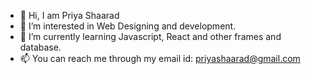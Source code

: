 - 👋 Hi, I am Priya Shaarad
- 👀 I’m interested in Web Designing and development.
- 🌱 I’m currently learning Javascript, React and other frames and database.
- 📫 You can reach me through my email id: priyashaarad@gmail.com

<!---
PriyaShaarad/PriyaShaarad is a ✨ special ✨ repository because its `README.md` (this file) appears on your GitHub profile.
You can click the Preview link to take a look at your changes.
--->
